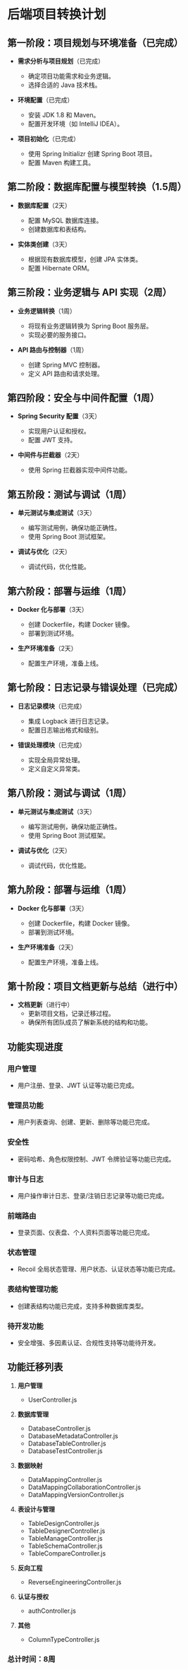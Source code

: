 # 后端项目转换计划

## 第一阶段：项目规划与环境准备（已完成）
- **需求分析与项目规划**（已完成）
  - 确定项目功能需求和业务逻辑。
  - 选择合适的 Java 技术栈。

- **环境配置**（已完成）
  - 安装 JDK 1.8 和 Maven。
  - 配置开发环境（如 IntelliJ IDEA）。

- **项目初始化**（已完成）
  - 使用 Spring Initializr 创建 Spring Boot 项目。
  - 配置 Maven 构建工具。

## 第二阶段：数据库配置与模型转换（1.5周）
- **数据库配置**（2天）
  - 配置 MySQL 数据库连接。
  - 创建数据库和表结构。

- **实体类创建**（3天）
  - 根据现有数据库模型，创建 JPA 实体类。
  - 配置 Hibernate ORM。

## 第三阶段：业务逻辑与 API 实现（2周）
- **业务逻辑转换**（1周）
  - 将现有业务逻辑转换为 Spring Boot 服务层。
  - 实现必要的服务接口。

- **API 路由与控制器**（1周）
  - 创建 Spring MVC 控制器。
  - 定义 API 路由和请求处理。

## 第四阶段：安全与中间件配置（1周）
- **Spring Security 配置**（3天）
  - 实现用户认证和授权。
  - 配置 JWT 支持。

- **中间件与拦截器**（2天）
  - 使用 Spring 拦截器实现中间件功能。

## 第五阶段：测试与调试（1周）
- **单元测试与集成测试**（3天）
  - 编写测试用例，确保功能正确性。
  - 使用 Spring Boot 测试框架。

- **调试与优化**（2天）
  - 调试代码，优化性能。

## 第六阶段：部署与运维（1周）
- **Docker 化与部署**（3天）
  - 创建 Dockerfile，构建 Docker 镜像。
  - 部署到测试环境。

- **生产环境准备**（2天）
  - 配置生产环境，准备上线。

## 第七阶段：日志记录与错误处理（已完成）
- **日志记录模块**（已完成）
  - 集成 Logback 进行日志记录。
  - 配置日志输出格式和级别。

- **错误处理模块**（已完成）
  - 实现全局异常处理。
  - 定义自定义异常类。

## 第八阶段：测试与调试（1周）
- **单元测试与集成测试**（3天）
  - 编写测试用例，确保功能正确性。
  - 使用 Spring Boot 测试框架。

- **调试与优化**（2天）
  - 调试代码，优化性能。

## 第九阶段：部署与运维（1周）
- **Docker 化与部署**（3天）
  - 创建 Dockerfile，构建 Docker 镜像。
  - 部署到测试环境。

- **生产环境准备**（2天）
  - 配置生产环境，准备上线。

## 第十阶段：项目文档更新与总结（进行中）
- **文档更新**（进行中）
  - 更新项目文档，记录迁移过程。
  - 确保所有团队成员了解新系统的结构和功能。

## 功能实现进度

### 用户管理
- 用户注册、登录、JWT 认证等功能已完成。

### 管理员功能
- 用户列表查询、创建、更新、删除等功能已完成。

### 安全性
- 密码哈希、角色权限控制、JWT 令牌验证等功能已完成。

### 审计与日志
- 用户操作审计日志、登录/注销日志记录等功能已完成。

### 前端路由
- 登录页面、仪表盘、个人资料页面等功能已完成。

### 状态管理
- Recoil 全局状态管理、用户状态、认证状态等功能已完成。

### 表结构管理功能
- 创建表结构功能已完成，支持多种数据库类型。

### 待开发功能
- 安全增强、多因素认证、合规性支持等功能待开发。

## 功能迁移列表

1. **用户管理**
   - UserController.js

2. **数据库管理**
   - DatabaseController.js
   - DatabaseMetadataController.js
   - DatabaseTableController.js
   - DatabaseTestController.js

3. **数据映射**
   - DataMappingController.js
   - DataMappingCollaborationController.js
   - DataMappingVersionController.js

4. **表设计与管理**
   - TableDesignController.js
   - TableDesignerController.js
   - TableManageController.js
   - TableSchemaController.js
   - TableCompareController.js

5. **反向工程**
   - ReverseEngineeringController.js

6. **认证与授权**
   - authController.js

7. **其他**
   - ColumnTypeController.js

### 总计时间：8周
